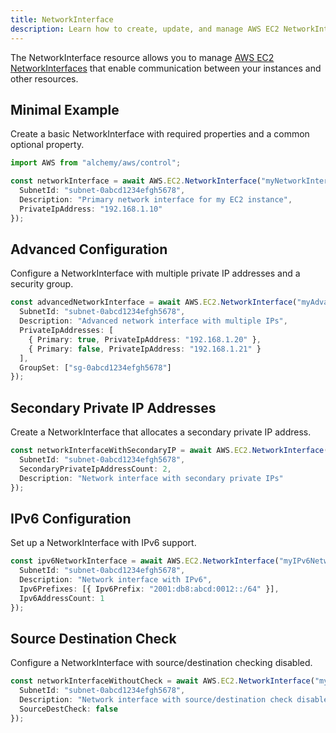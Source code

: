 ```yaml
---
title: NetworkInterface
description: Learn how to create, update, and manage AWS EC2 NetworkInterfaces using Alchemy Cloud Control.
---
```


The NetworkInterface resource allows you to manage [AWS EC2 NetworkInterfaces](https://docs.aws.amazon.com/ec2/latest/userguide/) that enable communication between your instances and other resources. 

## Minimal Example

Create a basic NetworkInterface with required properties and a common optional property.

```ts
import AWS from "alchemy/aws/control";

const networkInterface = await AWS.EC2.NetworkInterface("myNetworkInterface", {
  SubnetId: "subnet-0abcd1234efgh5678",
  Description: "Primary network interface for my EC2 instance",
  PrivateIpAddress: "192.168.1.10"
});
```

## Advanced Configuration

Configure a NetworkInterface with multiple private IP addresses and a security group.

```ts
const advancedNetworkInterface = await AWS.EC2.NetworkInterface("myAdvancedNetworkInterface", {
  SubnetId: "subnet-0abcd1234efgh5678",
  Description: "Advanced network interface with multiple IPs",
  PrivateIpAddresses: [
    { Primary: true, PrivateIpAddress: "192.168.1.20" },
    { Primary: false, PrivateIpAddress: "192.168.1.21" }
  ],
  GroupSet: ["sg-0abcd1234efgh5678"]
});
```

## Secondary Private IP Addresses

Create a NetworkInterface that allocates a secondary private IP address.

```ts
const networkInterfaceWithSecondaryIP = await AWS.EC2.NetworkInterface("myNetworkInterfaceWithSecondaryIP", {
  SubnetId: "subnet-0abcd1234efgh5678",
  SecondaryPrivateIpAddressCount: 2,
  Description: "Network interface with secondary private IPs"
});
```

## IPv6 Configuration

Set up a NetworkInterface with IPv6 support.

```ts
const ipv6NetworkInterface = await AWS.EC2.NetworkInterface("myIPv6NetworkInterface", {
  SubnetId: "subnet-0abcd1234efgh5678",
  Description: "Network interface with IPv6",
  Ipv6Prefixes: [{ Ipv6Prefix: "2001:db8:abcd:0012::/64" }],
  Ipv6AddressCount: 1
});
```

## Source Destination Check

Configure a NetworkInterface with source/destination checking disabled.

```ts
const networkInterfaceWithoutCheck = await AWS.EC2.NetworkInterface("myNetworkInterfaceWithoutCheck", {
  SubnetId: "subnet-0abcd1234efgh5678",
  Description: "Network interface with source/destination check disabled",
  SourceDestCheck: false
});
```